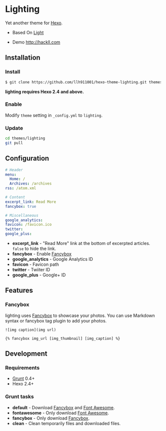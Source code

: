 # Lighting

Yet another theme for [Hexo].

- Based On [Light](http://hexo.io/hexo-theme-light/)

- Demo http://hackll.com

## Installation

### Install

``` bash
$ git clone https://github.com/llh911001/hexo-theme-lighting.git themes/lighting
```

**lighting requires Hexo 2.4 and above.**

### Enable

Modify `theme` setting in `_config.yml` to `lighting`.

### Update

``` bash
cd themes/lighting
git pull
```

## Configuration

``` yml
# Header
menu:
  Home: /
  Archives: /archives
rss: /atom.xml

# Content
excerpt_link: Read More
fancybox: true

# Miscellaneous
google_analytics:
favicon: /favicon.ico
twitter:
google_plus:
```

- **excerpt_link** - "Read More" link at the bottom of excerpted articles. `false` to hide the link.
- **fancybox** - Enable [Fancybox]
- **google_analytics** - Google Analytics ID
- **favicon** - Favicon path
- **twitter** - Twiiter ID
- **google_plus** - Google+ ID

## Features

### Fancybox

lighting uses [Fancybox] to showcase your photos. You can use Markdown syntax or fancybox tag plugin to add your photos.

```
![img caption](img url)

{% fancybox img_url [img_thumbnail] [img_caption] %}
```

## Development

### Requirements

- [Grunt] 0.4+
- Hexo 2.4+

### Grunt tasks

- **default** - Download [Fancybox] and [Font Awesome].
- **fontawesome** - Only download [Font Awesome].
- **fancybox** - Only download [Fancybox].
- **clean** - Clean temporarily files and downloaded files.

[Hexo]: http://zespia.tw/hexo/
[Fancybox]: http://fancyapps.com/fancybox/
[Font Awesome]: http://fontawesome.io/
[Grunt]: http://gruntjs.com/
